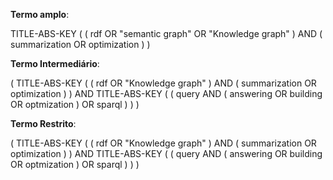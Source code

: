 **Termo amplo**: 

TITLE-ABS-KEY ( ( rdf  OR  "semantic graph"  OR  "Knowledge graph" )  AND  ( summarization  OR  optimization ) ) 


**Termo Intermediário**:

( TITLE-ABS-KEY ( ( rdf  OR  "Knowledge graph" )  AND  ( summarization  OR  optimization ) )  AND  TITLE-ABS-KEY ( ( query  AND  ( answering  OR  building  OR  optmization )  OR  sparql ) ) ) 


**Termo Restrito**:

( TITLE-ABS-KEY ( ( rdf  OR  "Knowledge graph" )  AND  ( summarization  OR  optimization ) )  AND  TITLE-ABS-KEY ( ( query  AND  ( answering  OR  building  OR  optmization )  OR  sparql ) ) ) 
